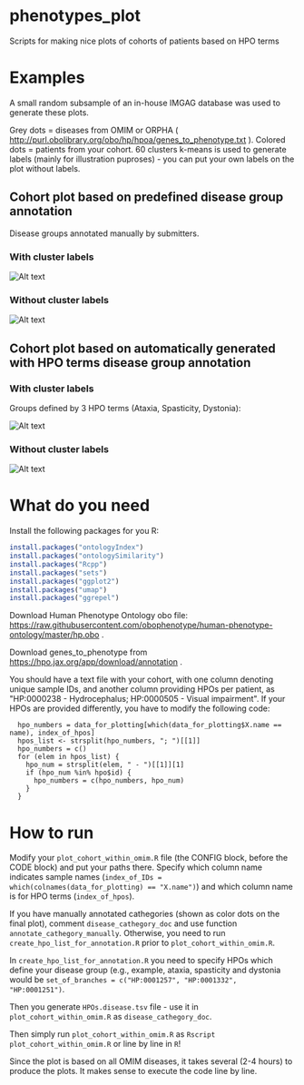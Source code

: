 # phenotypes_plot

Scripts for making nice plots of cohorts of patients based on HPO terms

# Examples

A small random subsample of an in-house IMGAG database was used to generate these plots.

Grey dots = diseases from OMIM or ORPHA ( http://purl.obolibrary.org/obo/hp/hpoa/genes_to_phenotype.txt ). Colored dots = patients from your cohort. 60 clusters k-means is used to generate labels (mainly for illustration puproses) - you can put your own labels on the plot without labels.

## Cohort plot based on predefined disease group annotation

Disease groups annotated manually by submitters.

### With cluster labels

![Alt text](https://raw.githubusercontent.com/GermanDemidov/phenotypes_plot/d5b33036cde570c527c5348751c7c325c5ebd827/images/cohort_with_cluster_labels.svg)

### Without cluster labels

![Alt text](https://raw.githubusercontent.com/GermanDemidov/phenotypes_plot/d5b33036cde570c527c5348751c7c325c5ebd827/images/cohort_without_cluster_labels.svg)




## Cohort plot based on automatically generated with HPO terms disease group annotation

### With cluster labels

Groups defined by 3 HPO terms (Ataxia, Spasticity, Dystonia):

![Alt text](https://raw.githubusercontent.com/GermanDemidov/phenotypes_plot/d5b33036cde570c527c5348751c7c325c5ebd827/images/cohort_with_cluster_labels_disease_groups.svg)

### Without cluster labels

![Alt text](https://raw.githubusercontent.com/GermanDemidov/phenotypes_plot/d5b33036cde570c527c5348751c7c325c5ebd827/images/cohort_without_cluster_labels_disease_groups.svg)


# What do you need

Install the following packages for you R:

```R
install.packages("ontologyIndex")
install.packages("ontologySimilarity")
install.packages("Rcpp")
install.packages("sets")
install.packages("ggplot2")
install.packages("umap")
install.packages("ggrepel")
```

Download Human Phenotype Ontology obo file: https://raw.githubusercontent.com/obophenotype/human-phenotype-ontology/master/hp.obo .

Download genes_to_phenotype from https://hpo.jax.org/app/download/annotation .

You should have a text file with your cohort, with one column denoting unique sample IDs, and another column providing HPOs per patient, as "HP:0000238 - Hydrocephalus; HP:0000505 - Visual impairment". If your HPOs are provided differently, you have to modify the following code:

```
  hpo_numbers = data_for_plotting[which(data_for_plotting$X.name == name), index_of_hpos]
  hpos_list <- strsplit(hpo_numbers, "; ")[[1]]
  hpo_numbers = c()
  for (elem in hpos_list) {
    hpo_num = strsplit(elem, " - ")[[1]][1]
    if (hpo_num %in% hpo$id) {
      hpo_numbers = c(hpo_numbers, hpo_num)
    }
  }
```

# How to run

Modify your `plot_cohort_within_omim.R` file (the CONFIG block, before the CODE block) and put your paths there. Specify which column name indicates sample names (`index_of_IDs = which(colnames(data_for_plotting) == "X.name")`) and which column name is for HPO terms (`index_of_hpos`).

If you have manually annotated cathegories (shown as color dots on the final plot), comment `disease_cathegory_doc` and use function `annotate_cathegory_manually`. Otherwise, you need to run `create_hpo_list_for_annotation.R` prior to `plot_cohort_within_omim.R`.

In `create_hpo_list_for_annotation.R` you need to specify HPOs which define your disease group (e.g., example, ataxia, spasticity and dystonia would be `set_of_branches = c("HP:0001257", "HP:0001332", "HP:0001251")`. 

Then you generate `HPOs.disease.tsv` file - use it in `plot_cohort_within_omim.R` as `disease_cathegory_doc`.

Then simply run `plot_cohort_within_omim.R` as `Rscript plot_cohort_within_omim.R` or line by line in `R`!

Since the plot is based on all OMIM diseases, it takes several (2-4 hours) to produce the plots. It makes sense to execute the code line by line.
